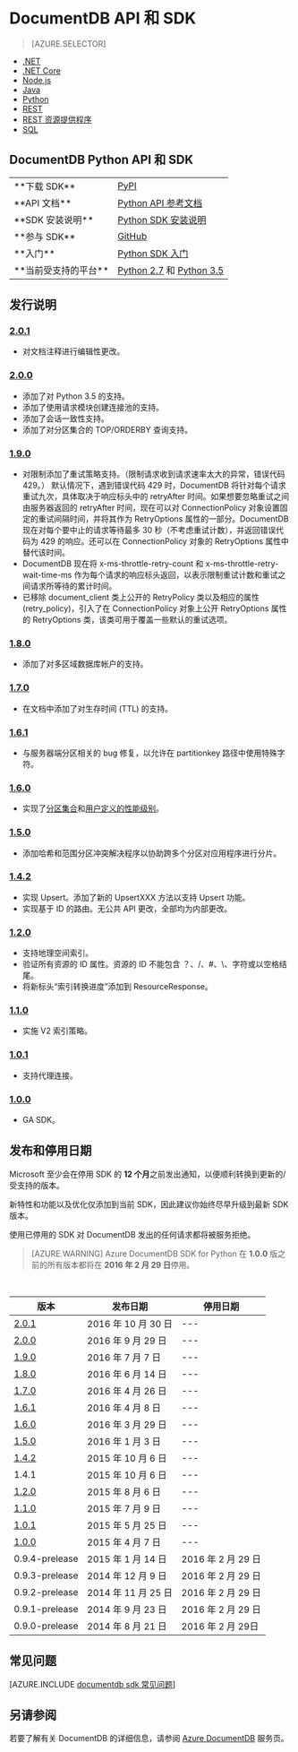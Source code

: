 <properties
    pageTitle="DocumentDB Python API 和 SDK | Azure"
    description="了解有关 Python API 和 SDK 的全部信息，包括发布日期、停用日期和 DocumentDB Python SDK 各版本之间所做的更改。"
    services="documentdb"
    documentationcenter="python"
    author="rnagpal"
    manager="jhubbard"
    editor="cgronlun" />  

<tags
    ms.assetid="3ac344a9-b2fa-4a3f-a4cc-02d287e05469"
    ms.service="documentdb"
    ms.workload="data-services"
    ms.tgt_pltfrm="na"
    ms.devlang="python"
    ms.topic="article"
    ms.date="10/30/2016"
    wacn.date="01/19/2017"
    ms.author="rnagpal" />

# DocumentDB API 和 SDK
>[AZURE.SELECTOR]
- [.NET](/documentation/articles/documentdb-sdk-dotnet/)
- [.NET Core](/documentation/articles/documentdb-sdk-dotnet-core/)
- [Node.js](/documentation/articles/documentdb-sdk-node/)
- [Java](/documentation/articles/documentdb-sdk-java/)
- [Python](/documentation/articles/documentdb-sdk-python/)
- [REST](https://docs.microsoft.com/zh-cn/rest/api/documentdb/)
- [REST 资源提供程序](https://docs.microsoft.com/rest/api/documentdbresourceprovider/)
- [SQL](https://msdn.microsoft.com/zh-cn/library/azure/dn782250.aspx)

## DocumentDB Python API 和 SDK
<table>  


<tr><td>**下载 SDK**</td><td><a href="https://pypi.python.org/pypi/pydocumentdb">PyPI</a></td></tr>

<tr><td>**API 文档**</td><td><a href="http://azure.github.io/azure-documentdb-python/api/pydocumentdb.html">Python API 参考文档</a></td></tr>

<tr><td>**SDK 安装说明**</td><td><a href="http://azure.github.io/azure-documentdb-python/">Python SDK 安装说明</a></td></tr>

<tr><td>**参与 SDK**</td><td><a href="https://github.com/Azure/azure-documentdb-python">GitHub</a></td></tr>

<tr><td>**入门**</td><td><a href="/documentation/articles/documentdb-python-application/">Python SDK 入门</a></td></tr>

<tr><td>**当前受支持的平台**</td><td><a href="https://www.python.org/downloads/">Python 2.7</a> 和 <a href="https://www.python.org/downloads/">Python 3.5</a></td></tr>
</table>

## 发行说明
### <a name="2.0.1"/>[2\.0.1](https://pypi.python.org/pypi/pydocumentdb/2.0.1)
- 对文档注释进行编辑性更改。

### <a name="2.0.0"/>[2\.0.0](https://pypi.python.org/pypi/pydocumentdb/2.0.0)
- 添加了对 Python 3.5 的支持。
- 添加了使用请求模块创建连接池的支持。
- 添加了会话一致性支持。
- 添加了对分区集合的 TOP/ORDERBY 查询支持。

### <a name="1.9.0"/>[1\.9.0](https://pypi.python.org/pypi/pydocumentdb/1.9.0)
- 对限制添加了重试策略支持。（限制请求收到请求速率太大的异常，错误代码 429。） 默认情况下，遇到错误代码 429 时，DocumentDB 将针对每个请求重试九次，具体取决于响应标头中的 retryAfter 时间。如果想要忽略重试之间由服务器返回的 retryAfter 时间，现在可以对 ConnectionPolicy 对象设置固定的重试间隔时间，并将其作为 RetryOptions 属性的一部分。DocumentDB 现在对每个要中止的请求等待最多 30 秒（不考虑重试计数），并返回错误代码为 429 的响应。还可以在 ConnectionPolicy 对象的 RetryOptions 属性中替代该时间。
- DocumentDB 现在将 x-ms-throttle-retry-count 和 x-ms-throttle-retry-wait-time-ms 作为每个请求的响应标头返回，以表示限制重试计数和重试之间请求所等待的累计时间。
- 已移除 document\_client 类上公开的 RetryPolicy 类以及相应的属性 (retry\_policy)，引入了在 ConnectionPolicy 对象上公开 RetryOptions 属性的 RetryOptions 类，该类可用于覆盖一些默认的重试选项。

### <a name="1.8.0"/>[1\.8.0](https://pypi.python.org/pypi/pydocumentdb/1.8.0)
- 添加了对多区域数据库帐户的支持。

### <a name="1.7.0"/>[1\.7.0](https://pypi.python.org/pypi/pydocumentdb/1.7.0)
- 在文档中添加了对生存时间 (TTL) 的支持。

### <a name="1.6.1"/>[1\.6.1](https://pypi.python.org/pypi/pydocumentdb/1.6.1)
- 与服务器端分区相关的 bug 修复，以允许在 partitionkey 路径中使用特殊字符。

### <a name="1.6.0"/>[1\.6.0](https://pypi.python.org/pypi/pydocumentdb/1.6.0)
- 实现了[分区集合](/documentation/articles/documentdb-partition-data/)和[用户定义的性能级别](/documentation/articles/documentdb-performance-levels/)。

### <a name="1.5.0"/>[1\.5.0](https://pypi.python.org/pypi/pydocumentdb/1.5.0)
- 添加哈希和范围分区冲突解决程序以协助跨多个分区对应用程序进行分片。

### <a name="1.4.2"/>[1\.4.2](https://pypi.python.org/pypi/pydocumentdb/1.4.2)
- 实现 Upsert。添加了新的 UpsertXXX 方法以支持 Upsert 功能。
- 实现基于 ID 的路由。无公共 API 更改，全部均为内部更改。

### <a name="1.2.0"/>[1\.2.0](https://pypi.python.org/pypi/pydocumentdb/1.2.0)
- 支持地理空间索引。
- 验证所有资源的 ID 属性。资源的 ID 不能包含 ？、/、#、\\、字符或以空格结尾。
- 将新标头“索引转换进度”添加到 ResourceResponse。

### <a name="1.1.0"/>[1\.1.0](https://pypi.python.org/pypi/pydocumentdb/1.1.0)
- 实施 V2 索引策略。

### <a name="1.0.1"/>[1\.0.1](https://pypi.python.org/pypi/pydocumentdb/1.0.1)
- 支持代理连接。

### <a name="1.0.0"/>[1\.0.0](https://pypi.python.org/pypi/pydocumentdb/1.0.0)
- GA SDK。

## 发布和停用日期
Microsoft 至少会在停用 SDK 的 **12 个月**之前发出通知，以便顺利转换到更新的/受支持的版本。

新特性和功能以及优化仅添加到当前 SDK，因此建议你始终尽早升级到最新 SDK 版本。

使用已停用的 SDK 对 DocumentDB 发出的任何请求都将被服务拒绝。

> [AZURE.WARNING]
Azure DocumentDB SDK for Python 在 **1.0.0** 版之前的所有版本都将在 **2016 年 2 月 29 日**停用。

<br/>

| 版本 | 发布日期 | 停用日期 |
| --- | --- | --- |
| [2\.0.1](#2.0.1) |2016 年 10 月 30 日|--- | 
| [2\.0.0](#2.0.0) | 2016 年 9 月 29 日 |--- | 
| [1\.9.0](#1.9.0) | 2016 年 7 月 7 日 |--- | 
|[1\.8.0](#1.8.0) | 2016 年 6 月 14 日 |--- | 
|[1\.7.0](#1.7.0) | 2016 年 4 月 26 日 |--- | 
|[1\.6.1](#1.6.1) | 2016 年 4 月 8 日 |--- | 
|[1\.6.0](#1.6.0) | 2016 年 3 月 29 日 |--- | 
|[1\.5.0](#1.5.0) | 2016 年 1 月 3 日 |--- | 
|[1\.4.2](#1.4.2) | 2015 年 10 月 6 日 |--- | 
| 1\.4.1           | 2015 年 10 月 6 日 |--- | 
|[1\.2.0](#1.2.0) | 2015 年 8 月 6 日 |--- | 
|[1\.1.0](#1.1.0) | 2015 年 7 月 9 日 |--- | 
|[1\.0.1](#1.0.1) | 2015 年 5 月 25 日 |--- | 
|[1\.0.0](#1.0.0) | 2015 年 4 月 7 日 |--- | 
|0.9.4-prelease | 2015 年 1 月 14 日 | 2016 年 2 月 29 日 | 
|0.9.3-prelease | 2014 年 12 月 9 日 | 2016 年 2 月 29 日 | 
|0.9.2-prelease | 2014 年 11 月 25 日 | 2016 年 2 月 29 日 | 
|0.9.1-prelease | 2014 年 9 月 23 日 | 2016 年 2 月 29 日 | 
|0.9.0-prelease | 2014 年 8 月 21 日 | 2016 年 2 月 29日|

## 常见问题
[AZURE.INCLUDE [documentdb sdk 常见问题](../../includes/documentdb-sdk-faq.md)]

## 另请参阅
若要了解有关 DocumentDB 的详细信息，请参阅 [Azure DocumentDB](/home/features/documentdb/) 服务页。

<!---HONumber=Mooncake_1219_2016-->